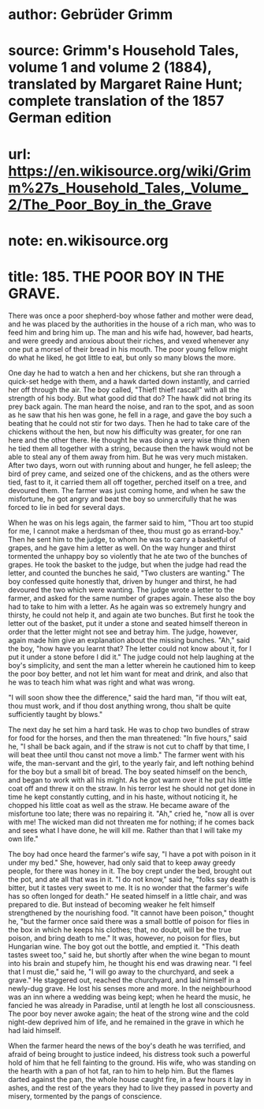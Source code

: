 # author: Gebrüder Grimm
# source: Grimm's Household Tales, volume 1 and volume 2 (1884), translated by Margaret Raine Hunt; complete translation of the 1857 German edition
# url: https://en.wikisource.org/wiki/Grimm%27s_Household_Tales,_Volume_2/The_Poor_Boy_in_the_Grave
# note: en.wikisource.org
# title: 185. THE POOR BOY IN THE GRAVE. 

There was once a poor shepherd-boy whose father and mother were dead, and he was placed by the authorities in the house of a rich man, who was to feed him and bring him up. The man and his wife had, however, bad hearts, and were greedy and anxious about their riches, and vexed whenever any one put a morsel of their bread in his mouth. The poor young fellow might do what he liked, he got little to eat, but only so many blows the more. 

One day he had to watch a hen and her chickens, but she ran through a quick-set hedge with them, and a hawk darted down instantly, and carried her off through the air. The boy called, "Thief! thief! rascal!" with all the strength of his body. But what good did that do? The hawk did not bring its prey back again. The man heard the noise, and ran to the spot, and as soon as he saw that his hen was gone, he fell in a rage, and gave the boy such a beating that he could not stir for two days. Then he had to take care of the chickens without the hen, but now his difficulty was greater, for one ran here and the other there. He thought he was doing a very wise thing when he tied them all together with a string, because then the hawk would not be able to steal any of them away from him. But he was very much mistaken. After two days, worn out with running about and hunger, he fell asleep; the bird of prey came, and seized one of the chickens, and as the others were tied, fast to it, it carried them all off together, perched itself on a tree, and devoured them. The farmer was just coming home, and when he saw the misfortune, he got angry and beat the boy so unmercifully that he was forced to lie in bed for several days. 

When he was on his legs again, the farmer said to him, "Thou art too stupid for me, I cannot make a herdsman of thee, thou must go as errand-boy." Then he sent him to the judge, to whom he was to carry a basketful of grapes, and he gave him a letter as well. On the way hunger and thirst tormented the unhappy boy so violently that he ate two of the bunches of grapes. He took the basket to the judge, but when the judge had read the letter, and ​counted the bunches he said, "Two clusters are wanting." The boy confessed quite honestly that, driven by hunger and thirst, he had devoured the two which were wanting. The judge wrote a letter to the farmer, and asked for the same number of grapes again. These also the boy had to take to him with a letter. As he again was so extremely hungry and thirsty, he could not help it, and again ate two bunches. But first he took the letter out of the basket, put it under a stone and seated himself thereon in order that the letter might not see and betray him. The judge, however, again made him give an explanation about the missing bunches. "Ah," said the boy, "how have you learnt that? The letter could not know about it, for I put it under a stone before I did it." The judge could not help laughing at the boy's simplicity, and sent the man a letter wherein he cautioned him to keep the poor boy better, and not let him want for meat and drink, and also that he was to teach him what was right and what was wrong. 

"I will soon show thee the difference," said the hard man, "if thou wilt eat, thou must work, and if thou dost anything wrong, thou shalt be quite sufficiently taught by blows." 

The next day he set him a hard task. He was to chop two bundles of straw for food for the horses, and then the man threatened: "In five hours," said he, "I shall be back again, and if the straw is not cut to chaff by that time, I will beat thee until thou canst not move a limb." The farmer went with his wife, the man-servant and the girl, to the yearly fair, and left nothing behind for the boy but a small bit of bread. The boy seated himself on the bench, and began to work with all his might. As he got warm over it he put his little coat off and threw it on the straw. In his terror lest he should not get done in time he kept constantly cutting, and in his haste, without noticing it, he chopped his little coat as well as the straw. He became aware of the misfortune too late; there was no repairing it. "Ah," cried he, "now all is over with me! The wicked man did not threaten me for nothing; if he comes back and sees what I have done, he will kill me. Rather than that I will take my own life." 

​The boy had once heard the farmer's wife say, "I have a pot with poison in it under my bed." She, however, had only said that to keep away greedy people, for there was honey in it. The boy crept under the bed, brought out the pot, and ate all that was in it. "I do not know," said he, "folks say death is bitter, but it tastes very sweet to me. It is no wonder that the farmer's wife has so often longed for death." He seated himself in a little chair, and was prepared to die. But instead of becoming weaker he felt himself strengthened by the nourishing food. "It cannot have been poison," thought he, "but the farmer once said there was a small bottle of poison for flies in the box in which he keeps his clothes; that, no doubt, will be the true poison, and bring death to me." It was, however, no poison for flies, but Hungarian wine. The boy got out the bottle, and emptied it. "This death tastes sweet too," said he, but shortly after when the wine began to mount into his brain and stupefy him, he thought his end was drawing near. "I feel that I must die," said he, "I will go away to the churchyard, and seek a grave." He staggered out, reached the churchyard, and laid himself in a newly-dug grave. He lost his senses more and more. In the neighbourhood was an inn where a wedding was being kept; when he heard the music, he fancied he was already in Paradise, until at length he lost all consciousness. The poor boy never awoke again; the heat of the strong wine and the cold night-dew deprived him of life, and he remained in the grave in which he had laid himself. 

When the farmer heard the news of the boy's death he was terrified, and afraid of being brought to justice indeed, his distress took such a powerful hold of him that he fell fainting to the ground. His wife, who was standing on the hearth with a pan of hot fat, ran to him to help him. But the flames darted against the pan, the whole house caught fire, in a few hours it lay in ashes, and the rest of the years they had to live they passed in poverty and misery, tormented by the pangs of conscience. 

